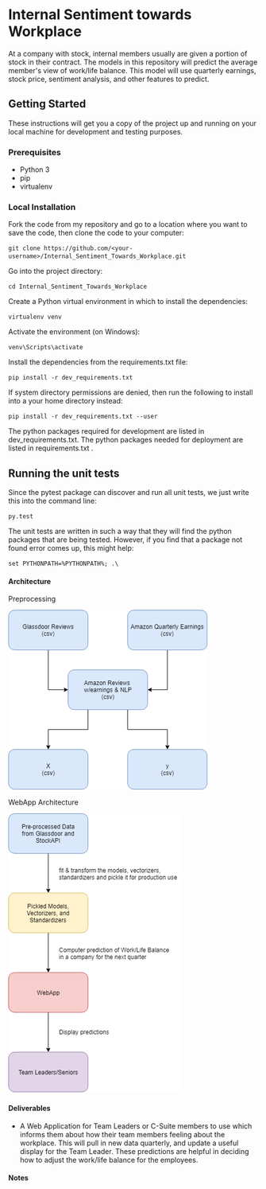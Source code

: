 # Internal Sentiment towards Workplace

At a company with stock, internal members usually are given a portion of stock in their contract. The models in this repository will predict the average member's view of work/life balance. This model will use quarterly earnings, stock price, sentiment analysis, and other features to predict.

## Getting Started
These instructions will get you a copy of the project up and running on your local machine for development and testing purposes.

### Prerequisites
- Python 3
- pip
- virtualenv

### Local Installation
Fork the code from my repository and go to a location where you want to save the code, then clone the code to your computer:

```
git clone https://github.com/<your-username>/Internal_Sentiment_Towards_Workplace.git
```
Go into the project directory:
```
cd Internal_Sentiment_Towards_Workplace
```
Create a Python virtual environment in which to install the dependencies:
```
virtualenv venv
```
Activate the environment (on Windows):
```
venv\Scripts\activate
```
Install the dependencies from the requirements.txt file:
```
pip install -r dev_requirements.txt
```
If system directory permissions are denied, then run the following to install into a your home directory instead:
```
pip install -r dev_requirements.txt --user
```
The python packages required for development are listed in dev_requirements.txt. The python packages needed for deployment are listed in requirements.txt .
## Running the unit tests
Since the pytest package can discover and run all unit tests, we just write this into the command line:
```
py.test
```
The unit tests are written in such a way that they will find the python packages that are being tested. However, if you find that a package not found error comes up, this might help:
```
set PYTHONPATH=%PYTHONPATH%; .\
```
#### Architecture
Preprocessing

![Preprocessing](img/preprocessing.png)

WebApp Architecture

![Architecture of web app](img/webapp_flowchart.png)


#### Deliverables

* A Web Application for Team Leaders or C-Suite members to use which informs them about how their team members feeling about the workplace. This will pull in new data quarterly, and update a useful display for the Team Leader. These predictions are helpful in deciding how to adjust the work/life balance for the employees.

#### Notes
